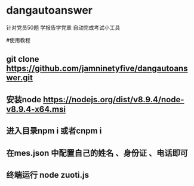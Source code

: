 # dangautoanswer
针对党员50题 学报告学党章 自动完成考试小工具


#使用教程

## git clone https://github.com/jamninetyfive/dangautoanswer.git

## 安装node https://nodejs.org/dist/v8.9.4/node-v8.9.4-x64.msi

## 进入目录npm i 或者cnpm i

## 在mes.json 中配置自己的姓名 、身份证 、电话即可

## 终端运行 node zuoti.js
